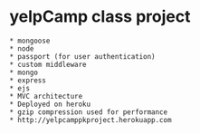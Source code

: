 
# yelpCamp class project 

	* mongoose 
	* node 
	* passport (for user authentication)
	* custom middleware 
	* mongo 
	* express
	* ejs
	* MVC architecture 
	* Deployed on heroku 
	* gzip compression used for performance
	* http://yelpcamppkproject.herokuapp.com

